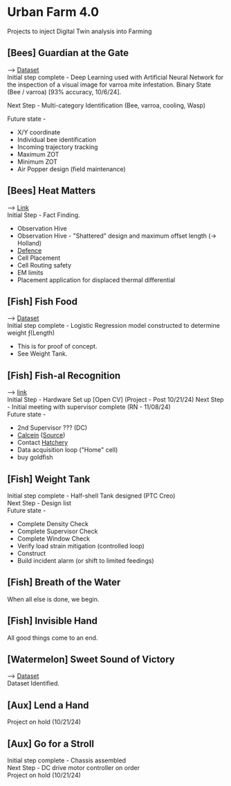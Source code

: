 # Urban Farm 4.0
Projects to inject Digital Twin analysis into Farming

## [Bees] Guardian at the Gate  
--> [Dataset](https://www.tensorflow.org/datasets/catalog/bee_dataset)  
Initial step complete - Deep Learning used with Artificial Neural Network for the inspection of a visual image for varroa mite infestation.  Binary State (Bee / varroa) [93% accuracy, 10/6/24].  
 
Next Step - Multi-category Identification (Bee, varroa, cooling, Wasp)  
 
Future state -
- X/Y coordinate
- Individual bee identification
- Incoming trajectory tracking
- Maximum ZOT
- Minimum ZOT
- Air Popper design (field maintenance)


## [Bees] Heat Matters  
--> [Link](https://cordis.europa.eu/article/id/443713-a-robotic-system-to-save-the-bees#:~:text=%E2%80%9CThe%20thermal%20sensors%20create%20a,the%20use%20of%20intrusive%20cameras.%20%E2%80%9C)  
Initial Step - Fact Finding.
- Observation Hive
- Observation Hive - "Shattered" design and maximum offset length (→ Holland)
- [Defence](https://scientificbeekeeping.com/a-test-of-thermal-treatment-for-varroa-part-1/)
- Cell Placement
- Cell Routing safety
- EM limits
- Placement application for displaced thermal differential

## [Fish] Fish Food  
--> [Dataset](https://data.cnra.ca.gov/dataset/inland-fisheries-length-weight-ds195)  
Initial step complete - Logistic Regression model constructed to determine weight ƒ(Length)
- This is for proof of concept.
- See Weight Tank.

## [Fish] Fish-al Recognition  
--> [link](https://www.nature.com/articles/s41598-021-96476-4)  
Initial Step - Hardware Set up [Open CV] (Project - Post 10/21/24)
Next Step - Initial meeting with supervisor complete (RN - 11/08/24)  
Future state -
- 2nd Supervisor ??? (DC)
- [Calcein](https://en.wikipedia.org/wiki/Calcein) ([Source](https://www.thermofisher.com/order/catalog/product/C3099))
- Contact [Hatchery](https://nwifc.org/fish-marking-a-better-way-to-dye/)
- Data acquisition loop ("Home" cell)
- buy goldfish

## [Fish] Weight Tank  
Initial step complete - Half-shell Tank designed (PTC Creo)  
Next Step - Design list  
Future state -  
- Complete Density Check
- Complete Supervisor Check
- Complete Window Check
- Verify load strain mitigation (controlled loop)
- Construct
- Build incident alarm (or shift to limited feedings)

## [Fish] Breath of the Water  
When all else is done, we begin.

## [Fish] Invisible Hand
All good things come to an end. 

## [Watermelon] Sweet Sound of Victory 
--> [Dataset](https://ieee-dataport.org/documents/watermelon-appearance-and-knock-correlate-data-sets-sugar-content)  
Dataset Identified.

## [Aux] Lend a Hand  
Project on hold (10/21/24)

## [Aux] Go for a Stroll  
Initial step complete - Chassis assembled  
Next Step - DC drive motor controller on order  
Project on hold (10/21/24) 
